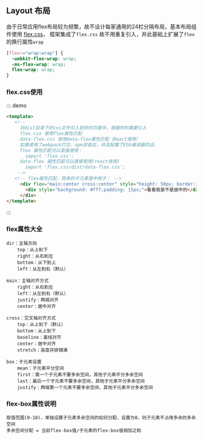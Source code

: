 ## Layout 布局

由于日常应用flex布局较为频繁，故不设计每家通用的24栏分隔布局，基本布局组件使用
[flex.css](https://github.com/lzxb/flex.css)，
框架集成了`flex.css` 故不用重复引入，并此基础上扩展了`flex`的换行属性`wrap`

```css
[flex~="wrap:wrap"] {
  -webkit-flex-wrap: wrap;
  -ms-flex-wrap: wrap;
  flex-wrap: wrap;
}
```

### flex.css使用


::: demo
```html  
<template>
   <!--
     将dist目录下的css文件引入到你的页面中，根据你的需要引入
     flex.css 使用flex属性匹配
     data-flex.css 使用data-flex属性匹配（React使用）
     如果使用了webpack打包，npm安装后，并且配置了ES6编译器的话，
     flex 属性匹配可以直接使用：
       import 'flex.css';
     data-flex 属性匹配可以直接使用(react使用)
       import 'flex.css/dist/data-flex.css';
    -->
   <!-- flex属性匹配，简单的子元素居中例子： -->
     <div flex="main:center cross:center" style="height: 50px; border:1px solid #409eff">
       <div style="background: #fff;padding: 15px;">看看我是不是居中的</div>
     </div>
</template>
```
:::

### flex属性大全

```
dir：主轴方向
    top：从上到下
    right：从右到左
    bottom：从下到上
    left：从左到右（默认）
```
```
main：主轴对齐方式
    right：从右到左
    left：从左到右（默认）
    justify：两端对齐
    center：居中对齐
```
```
cross：交叉轴对齐方式
    top：从上到下（默认）
    bottom：从上到下
    baseline：基线对齐
    center：居中对齐
    stretch：高度并排铺满
```
```
box：子元素设置
    mean：子元素平分空间
    first：第一个子元素不要多余空间，其他子元素平分多余空间
    last：最后一个子元素不要多余空间，其他子元素平分多余空间
    justify：两端第一个元素不要多余空间，其他子元素平分多余空间
```

### flex-box属性说明

```
取值范围(0-10)，单独设置子元素多余空间的如何分配，设置为0，则子元素不占用多余的多余空间
多余空间分配 = 当前flex-box值/子元素的flex-box值相加之和
```


